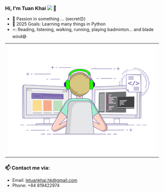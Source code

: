 ### Hi, I'm Tuan Khai <img src="https://media.giphy.com/media/hvRJCLFzcasrR4ia7z/giphy.gif" width="25px"> 🌻  


- 🔭 Passion in something ... (secret😊)
- 💪 2025 Goals: Learning many things in Python
- ⭐: Reading, listening, walking, running, playing badminton... and blade wind😅

<table>
<tr>
  <td width="52%"><img alt="gif" align="right" src="coding-freak.gif"/></td>
</tr>
<table>

### 📫 Contact me via:
- Email: letuankhai.hk@gmail.com
- Phone: +84 819422974
